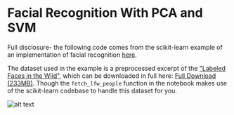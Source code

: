 # Facial Recognition With PCA and SVM

Full disclosure- the following code comes from the scikit-learn example of an implementation of facial recognition [here](http://scikit-learn.org/stable/auto_examples/applications/face_recognition.html).

The dataset used in the example is a preprocessed excerpt of the ["Labeled Faces in the Wild"](http://vis-www.cs.umass.edu/lfw/), which can be downloaded in full here: [Full Download (233MB)](http://vis-www.cs.umass.edu/lfw/lfw-funneled.tgz).  Though the `fetch_lfw_people` function in the notebook makes use of the scikit-learn codebase to handle this dataset for you.

![alt text](http://i.imgur.com/qnJ5YvO.jpg)
